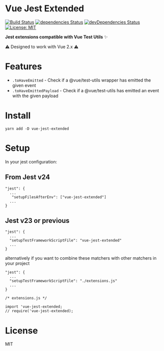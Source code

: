 # Vue Jest Extended

[![Build Status](https://travis-ci.org/githug/vue-jest-extended.svg?branch=master)](https://travis-ci.org/githug/vue-jest-extended) [![dependencies Status](https://david-dm.org/githug/vue-jest-extended/status.svg)](https://david-dm.org/githug/vue-jest-extended) [![devDependencies Status](https://david-dm.org/githug/vue-jest-extended/dev-status.svg)](https://david-dm.org/githug/vue-jest-extended?type=dev) [![License: MIT](https://img.shields.io/badge/License-MIT-blue.svg)](https://opensource.org/licenses/MIT)

**Jest extensions compatible with Vue Test Utils** ✨

⚠️ Designed to work with Vue 2.x ⚠️

# Features

* `.toHaveEmitted` - Check if a @vue/test-utils wrapper has emitted the given event
* `.toHaveEmittedPayload` - Check if a @vue/test-utils has emitted an event with the given payload
# Install
```
yarn add -D vue-jest-extended
```
# Setup
In your jest configuration:

## From Jest v24
```
"jest": {
  ...
   "setupFilesAfterEnv": ["vue-jest-extended"]
  ...
}
```

## Jest v23 or previous
```
"jest": {
  ...
  "setupTestFrameworkScriptFile": "vue-jest-extended"
  ...
}
```

alternatively if you want to combine these matchers with other matchers in your project
```
"jest": {
  ...
  "setupTestFrameworkScriptFile": "./extensions.js"
  ...
}
```
```
/* extensions.js */

import 'vue-jest-extended;
// require('vue-jest-extended);
```


# License
MIT
